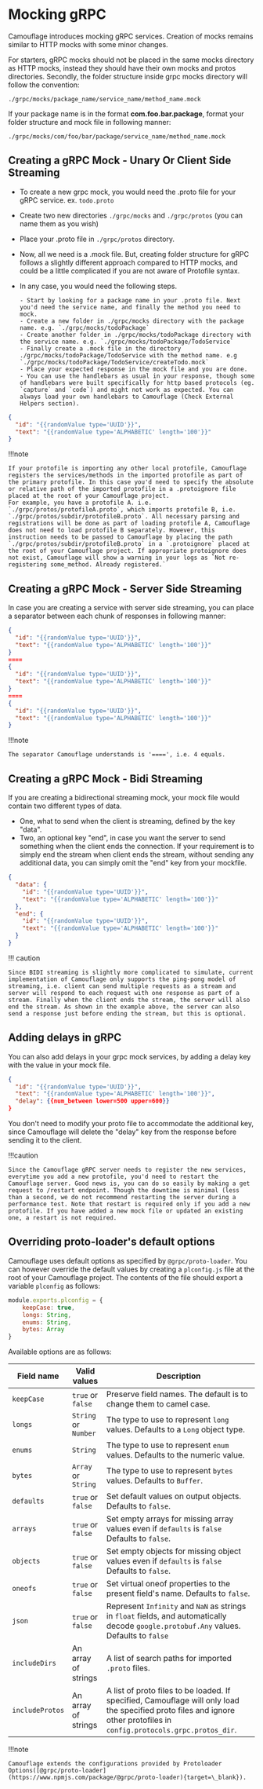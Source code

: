 # Mocking gRPC

Camouflage introduces mocking gRPC services. Creation of mocks remains similar to HTTP mocks with some minor changes.

For starters, gRPC mocks should not be placed in the same mocks directory as HTTP mocks, instead they should have their own mocks and protos directories. Secondly, the folder structure inside grpc mocks directory will follow the convention:

```
./grpc/mocks/package_name/service_name/method_name.mock
```

If your package name is in the format **com.foo.bar.package**, format your folder structure and mock file in following manner:

```
./grpc/mocks/com/foo/bar/package/service_name/method_name.mock
```

## Creating a gRPC Mock - Unary Or Client Side Streaming

- To create a new grpc mock, you would need the .proto file for your gRPC service. ex. `todo.proto`
- Create two new directories `./grpc/mocks` and `./grpc/protos` (you can name them as you wish)
- Place your .proto file in `./grpc/protos` directory.
- Now, all we need is a .mock file. But, creating folder structure for gRPC follows a slightly different approach compared to HTTP mocks, and could be a little complicated if you are not aware of Protofile syntax.
- In any case, you would need the following steps.

      - Start by looking for a package name in your .proto file. Next you'd need the service name, and finally the method you need to mock.
      - Create a new folder in ./grpc/mocks directory with the package name. e.g. `./grpc/mocks/todoPackage`
      - Create another folder in ./grpc/mocks/todoPackage directory with the service name. e.g. `./grpc/mocks/todoPackage/TodoService`
      - Finally create a .mock file in the directory ./grpc/mocks/todoPackage/TodoService with the method name. e.g `./grpc/mocks/todoPackage/TodoService/createTodo.mock`
      - Place your expected response in the mock file and you are done.
      - You can use the handlebars as usual in your response, though some of handlebars were built specifically for http based protocols (eg. `capture` and `code`) and might not work as expected. You can always load your own handlebars to Camouflage (Check External Helpers section).

```json
{
  "id": "{{randomValue type='UUID'}}",
  "text": "{{randomValue type='ALPHABETIC' length='100'}}"
}
```

!!!note

    If your protofile is importing any other local protofile, Camouflage registers the services/methods in the imported protofile as part of the primary protofile. In this case you'd need to specify the absolute or relative path of the imported protofile in a .protoignore file placed at the root of your Camouflage project.
    For example, you have a protofile A. i.e. `./grpc/protos/protofileA.proto`, which imports protofile B, i.e. `./grpc/protos/subdir/protofileB.proto`. All necessary parsing and registrations will be done as part of loading protofile A, Camouflage does not need to load protofile B separately. However, this instruction needs to be passed to Camouflage by placing the path `./grpc/protos/subdir/protofileB.proto` in a `.protoignore` placed at the root of your Camouflage project. If appropriate protoignore does not exist, Camouflage will show a warning in your logs as `Not re-registering some_method. Already registered.`

## Creating a gRPC Mock - Server Side Streaming

In case you are creating a service with server side streaming, you can place a separator between each chunk of responses in following manner:

```json
{
  "id": "{{randomValue type='UUID'}}",
  "text": "{{randomValue type='ALPHABETIC' length='100'}}"
}
====
{
  "id": "{{randomValue type='UUID'}}",
  "text": "{{randomValue type='ALPHABETIC' length='100'}}"
}
====
{
  "id": "{{randomValue type='UUID'}}",
  "text": "{{randomValue type='ALPHABETIC' length='100'}}"
}
```

!!!note

    The separator Camouflage understands is '====', i.e. 4 equals.

## Creating a gRPC Mock - Bidi Streaming

If you are creating a bidirectional streaming mock, your mock file would contain two different types of data.

- One, what to send when the client is streaming, defined by the key "data".
- Two, an optional key "end", in case you want the server to send something when the client ends the connection. If your requirement is to simply end the stream when client ends the stream, without sending any additional data, you can simply omit the "end" key from your mockfile.

```json
{
  "data": {
    "id": "{{randomValue type='UUID'}}",
    "text": "{{randomValue type='ALPHABETIC' length='100'}}"
  },
  "end": {
    "id": "{{randomValue type='UUID'}}",
    "text": "{{randomValue type='ALPHABETIC' length='100'}}"
  }
}
```

!!! caution

    Since BIDI streaming is slightly more complicated to simulate, current implementation of Camouflage only supports the ping-pong model of streaming, i.e. client can send multiple requests as a stream and server will respond to each request with one response as part of a stream. Finally when the client ends the stream, the server will also end the stream. As shown in the example above, the server can also send a response just before ending the stream, but this is optional.

## Adding delays in gRPC

You can also add delays in your grpc mock services, by adding a delay key with the value in your mock file.

```json
{
  "id": "{{randomValue type='UUID'}}",
  "text": "{{randomValue type='ALPHABETIC' length='100'}}",
  "delay": {{num_between lower=500 upper=600}}
}
```

You don't need to modify your proto file to accommodate the additional key, since Camouflage will delete the "delay" key from the response before sending it to the client.

!!!caution

    Since the Camouflage gRPC server needs to register the new services, everytime you add a new protofile, you'd need to restart the Camouflage server. Good news is, you can do so easily by making a get request to /restart endpoint. Though the downtime is minimal (less than a second, we do not recommend restarting the server during a performance test. Note that restart is required only if you add a new protofile. If you have added a new mock file or updated an existing one, a restart is not required.

## Overriding proto-loader's default options

Camouflage uses default options as specified by `@grpc/proto-loader`. You can however override the default values by creating a `plconfig.js` file at the root of your Camouflage project. The contents of the file should export a variable `plconfig` as follows:

```javascript
module.exports.plconfig = {
    keepCase: true,
    longs: String,
    enums: String,
    bytes: Array
}
```

Available options are as follows:

| Field name | Valid values | Description
|------------|--------------|------------
| `keepCase` | `true` or `false` | Preserve field names. The default is to change them to camel case.
| `longs` | `String` or `Number` | The type to use to represent `long` values. Defaults to a `Long` object type.
| `enums` | `String` | The type to use to represent `enum` values. Defaults to the numeric value.
| `bytes` | `Array` or `String` | The type to use to represent `bytes` values. Defaults to `Buffer`.
| `defaults` | `true` or `false` | Set default values on output objects. Defaults to `false`.
| `arrays` | `true` or `false` | Set empty arrays for missing array values even if `defaults` is `false` Defaults to `false`.
| `objects` | `true` or `false` | Set empty objects for missing object values even if `defaults` is `false` Defaults to `false`.
| `oneofs` | `true` or `false` | Set virtual oneof properties to the present field's name. Defaults to `false`.
| `json` | `true` or `false` | Represent `Infinity` and `NaN` as strings in `float` fields, and automatically decode `google.protobuf.Any` values. Defaults to `false`
| `includeDirs` | An array of strings | A list of search paths for imported `.proto` files.
| `includeProtos` | An array of strings | A list of proto files to be loaded. If specified, Camouflage will only load the specified proto files and ignore other protofiles in `config.protocols.grpc.protos_dir`.

!!!note

    Camouflage extends the configurations provided by Protoloader Options([@grpc/proto-loader](https://www.npmjs.com/package/@grpc/proto-loader){target=\_blank}).